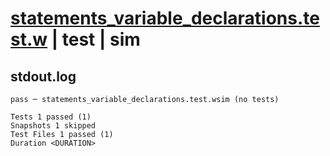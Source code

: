 # [statements_variable_declarations.test.w](../../../../../tests/valid/statements_variable_declarations.test.w) | test | sim

## stdout.log
```log
pass ─ statements_variable_declarations.test.wsim (no tests)

Tests 1 passed (1)
Snapshots 1 skipped
Test Files 1 passed (1)
Duration <DURATION>
```

